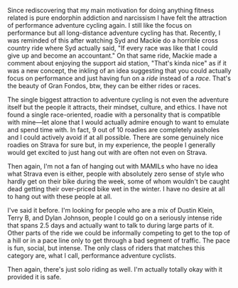Since rediscovering that my main motivation for doing anything fitness related is pure endorphin addiction and narcissism I have felt the attraction of performance adventure cycling again. I still like the focus on performance but all long-distance adventure cycling has that. Recently, I was reminded of this after watching Syd and Mackie do a horrible cross country ride where Syd actually said, "If every race was like that I could give up and become an accountant." On that same ride, Mackie made a comment about enjoying the support aid station, "That's kinda nice" as if it was a new concept, the inkling of an idea suggesting that you could actually focus on performance and just having fun on a *ride* instead of a *race*. That's the beauty of Gran Fondos, btw, they can be either rides or races.

The single biggest attraction to adventure cycling is not even the adventure itself but the people it attracts, their mindset, culture, and ethics. I have not found a single race-oriented, roadie with a personality that is compatible with mine—let alone that I would actually admire enough to want to emulate and spend time with. In fact, 9 out of 10 roadies are completely assholes and I could actively avoid if at all possible. There are some genuinely nice roadies on Strava for sure but, in my experience, the people I generally would get excited to just hang out with are often not even on Strava. 

Then again, I'm not a fan of hanging out with MAMILs who have no idea what Strava even is either, people with absolutely zero sense of style who hardly get on their bike during the week, some of whom wouldn't be caught dead getting their over-priced bike wet in the winter. I have no desire at all to hang out with these people at all.

I've said it before. I'm looking for people who are a mix of Dustin Klein, Terry B, and Dylan Johnson, people I could go on a seriously intense ride that spans 2.5 days and actually want to talk to during large parts of it. Other parts of the ride we could be informally competing to get to the top of a hill or in a pace line only to get through a bad segment of traffic. The pace is fun, social, but intense. The only class of riders that matches this category are, what I call, performance adventure cyclists.

Then again, there's just solo riding as well. I'm actually totally okay with it provided it is safe.

